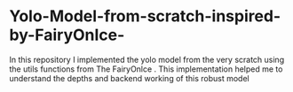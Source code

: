 # Yolo-Model-from-scratch-inspired-by-FairyOnIce-


In this repository I implemented the yolo model from the very scratch using the utils functions from The FairyOnlce
. This implementation helped me to understand the depths and backend working of this robust model
